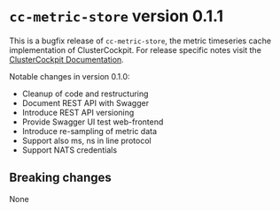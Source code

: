 # `cc-metric-store` version 0.1.1

This is a bugfix release of `cc-metric-store`, the metric timeseries cache
implementation of ClusterCockpit.
For release specific notes visit the [ClusterCockpit Documentation](https://clusterockpit.org/docs/release/).

Notable changes in version 0.1.0:

- Cleanup of code and restructuring
- Document REST API with Swagger
- Introduce REST API versioning
- Provide Swagger UI test web-frontend
- Introduce re-sampling of metric data
- Support also ms, ns in line protocol
- Support NATS credentials

## Breaking changes

None
